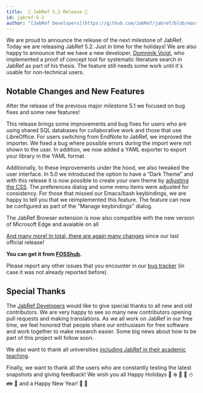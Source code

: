 ```yaml
---
title:  🎄 JabRef 5.2 Release 🎄
id: jabref-5-2
author: "[JabRef Developers](https://github.com/JabRef/jabref/blob/master/DEVELOPERS)"
---
```


We are proud to announce the release of the next milestone of JabRef. Today we are releasing JabRef 5.2. Just in time for the holidays!
We are also happy to announce that we have a new developer, [Domninik Voigt](https://github.com/DominikVoigt), who implemented a proof of concept tool for systematic literature search in JabRef as part of his thesis. The feature still needs some work until it's usable for non-technical users.

## Notable Changes and New Features

After the release of the previous major milestone 5.1 we focused on bug fixes and some new features!

This release brings some improvements and bug fixes for users who are using shared SQL databases for collaborative work and those that use LibreOffice.
For users switching from EndNote to JabRef, we improved the importer. We fixed a bug where possible errors during the import were not shown to the user. In addition, we now added a YAML exporter to export your library in the YAML format.

Additionally, to these improvements under the hood, we also tweaked the user interface. In 5.0 we introduced the option to have a “Dark Theme” and with this release it is now possible to create your own theme by [adjusting the CSS](https://docs.jabref.org/advanced/custom-themes).
The preferences dialog and some menu items were adjusted for consistency. For those that missed our Emacs/bash keybindings, we are happy to tell you that we reimplemented this feature. The feature can now be configured as part of the "Manage keybindings" dialog.

The JabRef Browser extension is now also compatible with the new version of Microsoft Edge and avaiable on all

[And many more! In total, there are again many changes](https://github.com/JabRef/jabref/blob/master/CHANGELOG.md) since our last official release!

**You can get it from [FOSShub](https://www.fosshub.com/JabRef.html).**

Please report any other issues that you encounter in our [bug tracker](https://github.com/JabRef/jabref/issues) (in case it was not already reported before).

## Special Thanks

The [JabRef Developers](https://github.com/JabRef/jabref/blob/master/DEVELOPERS) would like to give special thanks to all new and old contributors. We are very happy to see so many new contributors opening pull requests and making translations. As we all work on JabRef in our free time, we feel honored that people share our enthusiasm for free software and work together to make research easier. Some big news about how to be part of this project will follow soon.

We also want to thank all universities [including JabRef in their academic teaching](https://devdocs.jabref.org/teaching).

Finally, we want to thank all the users who are constantly testing the latest snapshots and giving feedback!
We wish you all Happy Holidays 🎅 ❄️ 🎁 🦌 ⛄ 👪 🎄 and a Happy New Year! 🥂 🎉
